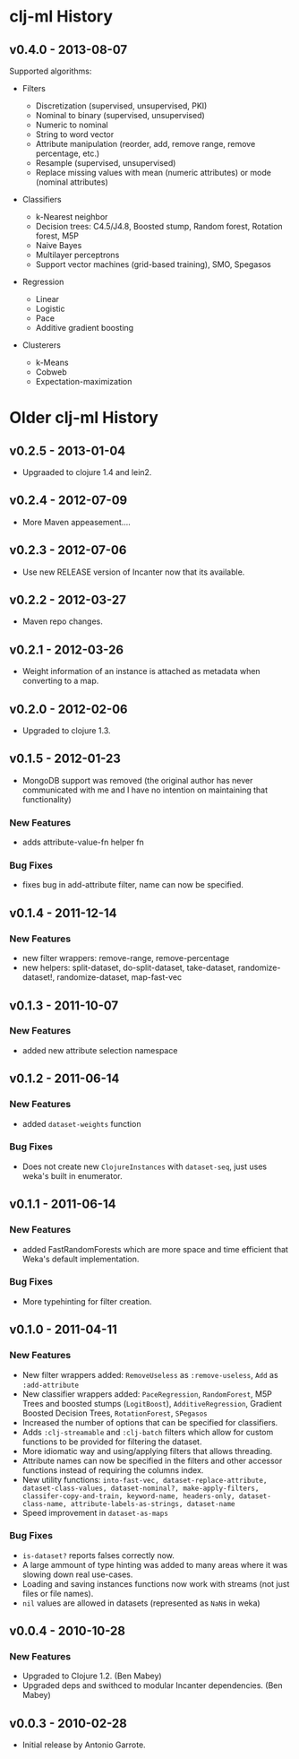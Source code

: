 # clj-ml History

## v0.4.0 - 2013-08-07

Supported algorithms:

 * Filters
   * Discretization (supervised, unsupervised, PKI)
   * Nominal to binary (supervised, unsupervised)
   * Numeric to nominal
   * String to word vector
   * Attribute manipulation (reorder, add, remove range, remove percentage, etc.)
   * Resample (supervised, unsupervised)
   * Replace missing values with mean (numeric attributes) or mode (nominal attributes)

 * Classifiers
   * k-Nearest neighbor
   * Decision trees: C4.5/J4.8, Boosted stump, Random forest, Rotation forest, M5P
   * Naive Bayes
   * Multilayer perceptrons
   * Support vector machines (grid-based training), SMO, Spegasos

 * Regression
   * Linear
   * Logistic
   * Pace
   * Additive gradient boosting

 * Clusterers
   * k-Means
   * Cobweb
   * Expectation-maximization

# Older clj-ml History

## v0.2.5 - 2013-01-04

 * Upgraaded to clojure 1.4 and lein2.

## v0.2.4 - 2012-07-09

 * More Maven appeasement....

## v0.2.3 - 2012-07-06

 * Use new RELEASE version of Incanter now that its available.

## v0.2.2 - 2012-03-27

 * Maven repo changes.

## v0.2.1 - 2012-03-26

 * Weight information of an instance is attached as metadata when converting to a map.

## v0.2.0 - 2012-02-06

 * Upgraded to clojure 1.3.

## v0.1.5 - 2012-01-23

 * MongoDB support was removed (the original author has never
 communicated with me and I have no intention on maintaining that
 functionality)

### New Features
 * adds attribute-value-fn helper fn

### Bug Fixes
  * fixes bug in add-attribute filter, name can now be specified.

## v0.1.4 - 2011-12-14

### New Features
  * new filter wrappers: remove-range, remove-percentage
  * new helpers: split-dataset, do-split-dataset, take-dataset,
                 randomize-dataset!, randomize-dataset, map-fast-vec


## v0.1.3 - 2011-10-07

### New Features
  * added new attribute selection namespace


## v0.1.2 - 2011-06-14

### New Features
  * added `dataset-weights` function

### Bug Fixes
  * Does not create new `ClojureInstances` with `dataset-seq`, just uses weka's built in enumerator.

## v0.1.1 - 2011-06-14

### New Features
  * added FastRandomForests which are more space and time efficient that Weka's default implementation.

### Bug Fixes
  * More typehinting for filter creation.

## v0.1.0 - 2011-04-11

### New Features
  * New filter wrappers added: `RemoveUseless` as `:remove-useless`, `Add` as `:add-attribute`
  * New classifier wrappers added: `PaceRegression`, `RandomForest`, M5P Trees and boosted stumps (`LogitBoost`), `AdditiveRegression`, Gradient Boosted Decision Trees, `RotationForest`, `SPegasos`
  * Increased the number of options that can be specified for classifiers.
  * Adds `:clj-streamable` and `:clj-batch` filters which allow for custom
  functions to be provided for filtering the dataset.
  * More idiomatic way and using/applying filters that allows threading.
  * Attribute names can now be specified in the filters and other accessor functions instead of requiring the columns index.
  * New utility functions: `into-fast-vec, dataset-replace-attribute, dataset-class-values, dataset-nominal?, make-apply-filters, classifer-copy-and-train, keyword-name, headers-only, dataset-class-name, attribute-labels-as-strings, dataset-name`
  * Speed improvement in `dataset-as-maps`

### Bug Fixes
  * `is-dataset?` reports falses correctly now.
  * A large ammount of type hinting was added to many areas where it was slowing down real use-cases.
  * Loading and saving instances functions now work with streams (not just files or file names).
  * `nil` values are allowed in datasets (represented as `NaN`s in weka)


## v0.0.4 - 2010-10-28

### New Features
  * Upgraded to Clojure 1.2. (Ben Mabey)
  * Upgraded deps and swithced to modular Incanter dependencies. (Ben Mabey)



## v0.0.3 - 2010-02-28

 * Initial release by Antonio Garrote.
